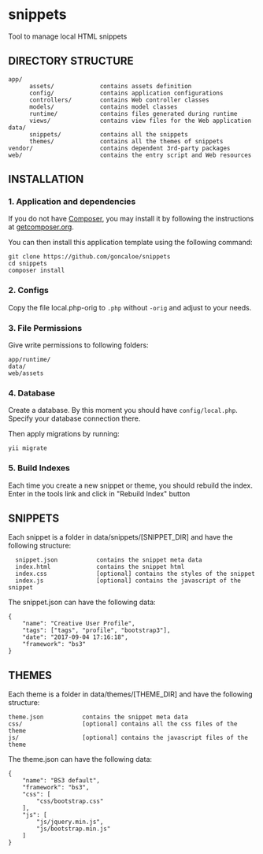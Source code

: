 # snippets
Tool to manage local HTML snippets

DIRECTORY STRUCTURE
-------------------

```
app/
      assets/             contains assets definition
      config/             contains application configurations
      controllers/        contains Web controller classes
      models/             contains model classes
      runtime/            contains files generated during runtime
      views/              contains view files for the Web application
data/
      snippets/           contains all the snippets
      themes/             contains all the themes of snippets
vendor/                   contains dependent 3rd-party packages
web/                      contains the entry script and Web resources
```

INSTALLATION
------------

### 1. Application and dependencies

If you do not have [Composer](http://getcomposer.org/), you may install it by following the instructions
at [getcomposer.org](http://getcomposer.org/doc/00-intro.md#installation-nix).

You can then install this application template using the following command:

~~~
git clone https://github.com/goncaloe/snippets
cd snippets
composer install
~~~

### 2. Configs

Copy the file local.php-orig to `.php` without `-orig` and adjust to your needs.

### 3. File Permissions

Give write permissions to following folders:

```
app/runtime/
data/
web/assets
```

### 4. Database

Create a database. By this moment you should have `config/local.php`. Specify your database connection there.

Then apply migrations by running:

```
yii migrate
```

### 5. Build Indexes

Each time you create a new snippet or theme, you should rebuild the index.
Enter in the tools link and click in "Rebuild Index" button

SNIPPETS
------------

Each snippet is a folder in data/snippets/[SNIPPET_DIR] and have the following structure:

      snippet.json           contains the snippet meta data
      index.html             contains the snippet html
      index.css              [optional] contains the styles of the snippet
      index.js               [optional] contains the javascript of the snippet

The snippet.json can have the following data:
```
{
    "name": "Creative User Profile",
    "tags": ["tags", "profile", "bootstrap3"],
    "date": "2017-09-04 17:16:18",
    "framework": "bs3"
}
```

THEMES
------------

Each theme is a folder in data/themes/[THEME_DIR] and have the following structure:

```
theme.json           contains the snippet meta data
css/                 [optional] contains all the css files of the theme
js/                  [optional] contains the javascript files of the theme
```

The theme.json can have the following data:
```
{
    "name": "BS3 default",
    "framework": "bs3",
    "css": [
        "css/bootstrap.css"
    ],
    "js": [
        "js/jquery.min.js",
        "js/bootstrap.min.js"
    ]
}
```
